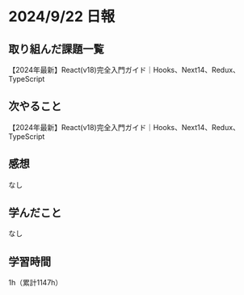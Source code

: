 # 2024/9/22 日報
## 取り組んだ課題一覧
【2024年最新】React(v18)完全入門ガイド｜Hooks、Next14、Redux、TypeScript

## 次やること
【2024年最新】React(v18)完全入門ガイド｜Hooks、Next14、Redux、TypeScript


## 感想
なし

## 学んだこと
なし

## 学習時間
1h（累計1147h）
